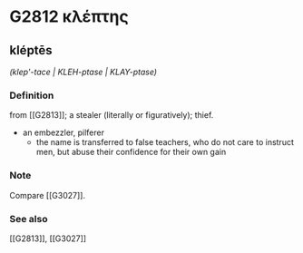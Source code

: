 # G2812 κλέπτης

## kléptēs

_(klep'-tace | KLEH-ptase | KLAY-ptase)_

### Definition

from [[G2813]]; a stealer (literally or figuratively); thief.

- an embezzler, pilferer
  - the name is transferred to false teachers, who do not care to instruct men, but abuse their confidence for their own gain

### Note

Compare [[G3027]].

### See also

[[G2813]], [[G3027]]

